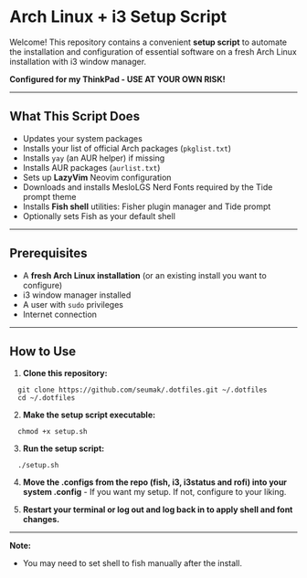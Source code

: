 # Arch Linux + i3 Setup Script

Welcome! This repository contains a convenient **setup script** to automate the installation and configuration of essential software on a fresh Arch Linux installation with i3 window manager.

**Configured for my ThinkPad - USE AT YOUR OWN RISK!**

---

## What This Script Does

- Updates your system packages
- Installs your list of official Arch packages (`pkglist.txt`)
- Installs `yay` (an AUR helper) if missing
- Installs AUR packages (`aurlist.txt`)
- Sets up **LazyVim** Neovim configuration
- Downloads and installs MesloLGS Nerd Fonts required by the Tide prompt theme
- Installs **Fish shell** utilities: Fisher plugin manager and Tide prompt
- Optionally sets Fish as your default shell

---

## Prerequisites

- A **fresh Arch Linux installation** (or an existing install you want to configure)
- i3 window manager installed
- A user with `sudo` privileges
- Internet connection

---

## How to Use

1. **Clone this repository:**
```shell
  git clone https://github.com/seumak/.dotfiles.git ~/.dotfiles
  cd ~/.dotfiles
```

2. **Make the setup script executable:**
```shell
  chmod +x setup.sh
```

3. **Run the setup script:**
```shell
  ./setup.sh

```
4. **Move the .configs from the repo (fish, i3, i3status and rofi) into your system .config** - If you want my setup. If not, configure to your liking.

5. **Restart your terminal or log out and log back in to apply shell and font changes.**

----
**Note:**
- You may need to set shell to fish manually after the install.
